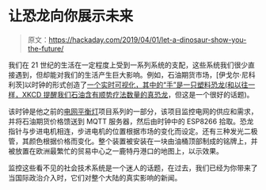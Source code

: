 # 让恐龙向你展示未来

> 原文：<https://hackaday.com/2019/04/01/let-a-dinosaur-show-you-the-future/>

我们在 21 世纪的生活在一定程度上受到一系列系统的支配，这些系统我们很少直接遇到，但却能对我们的生活产生巨大影响。例如，石油期货市场，[伊戈尔·尼科利茨]以时钟的形式创造了[一个实时可视化，其中的“手”是一只塑料恐龙(和以往一样，XKCD 提醒我们石油含有](https://complexevo.org/Oil%20futures%20clock.html)[顺势疗法数量的真恐龙](https://what-if.xkcd.com/101/)，但这是一个很好的话题)。

该时钟是他之前的[电网平衡灯](https://complexevo.org/See%20the%20balance%20of%20the%20high-voltage%20grid!.html)项目系列的一部分，该项目监控电网的供应和需求，并将石油期货价格馈送到 MQTT 服务器，然后由时钟中的 ESP8266 拾取。恐龙指针与步进电机相连，步进电机的位置根据市场的变化而设定。还有三种发光二极管，其颜色根据价格而变化。整个装置被安装在一块由油桶顶部制成的铭牌上，并被放置在欧洲最繁忙的贸易中心之一鹿特丹港口的地图上，以示效果。

监控这些看不见的社会技术系统是一个迷人的话题，在过去，我们已经为你带来了当国际政治介入时，它们对整个大陆的真实影响的新闻。